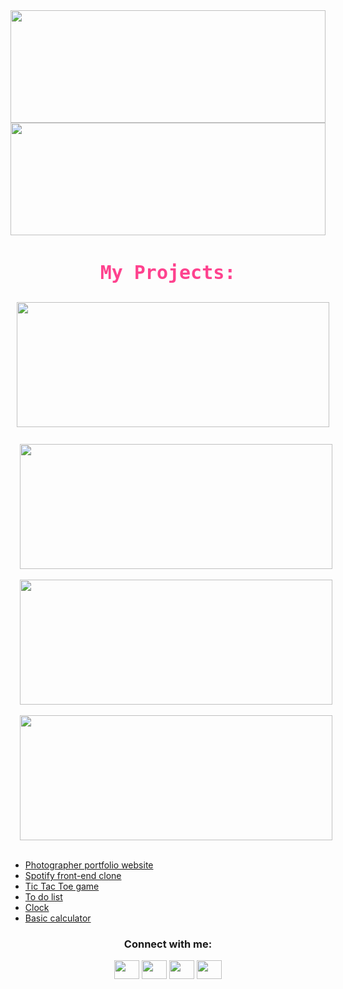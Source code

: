 <img width="100%" height="180em" src="https://github-readme-stats.vercel.app/api?username=KishorBalgi&show_icons=true&hide_border=true&&count_private=true&include_all_commits=true&theme=radical" />
</br>

<img width="100%" height="180em" src="https://github-readme-streak-stats.herokuapp.com?user=KishorBalgi&theme=radical&hide_border=true&date_format=M%20j%5B%2C%20Y%5D&dates=DDDDDD)" />
</br>

<h3 align="center" style="color: #fe428e;font-size: 30px;font-family: monospace;">My Projects:</h3>
    <div style="margin: 0 auto;" align="center">
      <div style="display: flex;align-items: center;justify-content: center;margin: 10px 0;">
        <img
          style="height: 200px;width: 500px;padding: 0 0 0 15px;"
          src="https://github-readme-stats.vercel.app/api/pin/?username=KishorBalgi&repo=debratna-ghosh&theme=radical"
        />
      </div>
      </br>
      <div class="repos-container">
        <img
          style="height: 200px;width: 500px;padding: 0 0 0 15px;"
          src="https://github-readme-stats.vercel.app/api/pin/?username=KishorBalgi&repo=Spotify-Front-End-Clone&theme=radical"
        />
      </div>
      </br>
      <div class="repos-container">
        <img
          style="height: 200px;width: 500px;padding: 0 0 0 15px;"
          src="https://github-readme-stats.vercel.app/api/pin/?username=KishorBalgi&repo=Spotify-Front-End-Clone&theme=radical"
        />
      </div>
      </br>
      <div class="repos-container">
        <img
          style="height: 200px;width: 500px;padding: 0 0 0 15px;"
          src="https://github-readme-stats.vercel.app/api/pin/?username=KishorBalgi&repo=Spotify-Front-End-Clone&theme=radical"
        />
      </div>
      </br>
    </div>

- [Photographer portfolio website](https://debratnaghosh.github.io/debratnaghosh/)
- [Spotify front-end clone](https://kishorbalgi.github.io/Spotify-Front-End-Clone/)
- [Tic Tac Toe game](https://kishorbalgi.github.io/JavaScript-Tic-Tac-Toe-Game/)
- [To do list](https://kishorbalgi.github.io/To-do-list/)
- [Clock](https://kishorbalgi.github.io/Clock/)
- [Basic calculator](https://kishorbalgi.github.io/Basic-JavaScript-Calculator/)

<h3 align="center">Connect with me:</h3>
<p align="center">
<a href="https://twitter.com/KishorBalgi" target="blank"><img align="center" src="https://cdn.jsdelivr.net/npm/simple-icons@3.0.1/icons/twitter.svg" alt="" height="30" width="40" /></a>
<a href=" https://www.linkedin.com/in/kishorbalgi/" target="blank"><img align="center" src="https://cdn.jsdelivr.net/npm/simple-icons@3.0.1/icons/linkedin.svg" alt="" height="30" width="40" /></a>
<a href=" https://www.instagram.com/kishor_balgi/" target="blank"><img align="center" src="https://cdn.jsdelivr.net/npm/simple-icons@3.0.1/icons/instagram.svg" alt="" height="30" width="40" /></a>
<a href="https://github.com/KishorBalgi" target="blank"><img align="center" src="https://cdn.jsdelivr.net/npm/simple-icons@3.0.1/icons/github.svg" alt="" height="30" width="40" /></a>
</p>

